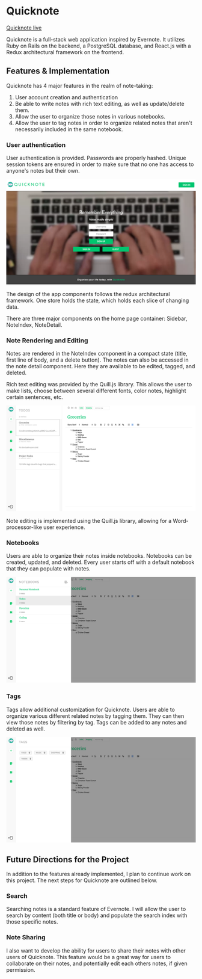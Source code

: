 # Quicknote

[Quicknote live][heroku]

[heroku]: http://www.quick-note.co
Quicknote is a full-stack web application inspired by Evernote.  It utilizes Ruby on Rails on the backend, a PostgreSQL database, and React.js with a Redux architectural framework on the frontend.  

## Features & Implementation

  Quicknote has 4 major features in the realm of note-taking:

  1. User account creation and authentication
  2. Be able to write notes with rich text editing, as well as update/delete them.
  3. Allow the user to organize those notes in various notebooks.
  4. Allow the user to tag notes in order to organize related notes that aren't necessarily included in the same notebook.



### User authentication

  User authentication is provided. Passwords are properly hashed. Unique session tokens are ensured in order to make sure that no one has access to anyone's notes but their own.

  ![image of user auth](/docs/production_images/splash_page.png)

  The design of the app components follows the redux architectural framework.  One store holds the state, which holds each slice of changing data.

  There are three major components on the home page container: Sidebar, NoteIndex, NoteDetail.

### Note Rendering and Editing

  Notes are rendered in the NoteIndex component in a compact state (title, first line of body, and a delete button).  The notes can also be accessed in the note detail component.  Here they are available to be edited, tagged, and deleted.

  Rich text editing was provided by the Quill.js library. This allows the user to make lists, choose between several different fonts, color notes, highlight certain sentences, etc.

![image of note index](/docs/production_images/note_detail_view.png)

Note editing is implemented using the Quill.js library, allowing for a Word-processor-like user experience.

### Notebooks

Users are able to organize their notes inside notebooks.  Notebooks can be created, updated, and deleted.  Every user starts off with a default notebook that they can populate with notes.  

![image of notebook drawer](/docs/production_images/notebook-view-1.png)

### Tags

Tags allow additional customization for Quicknote. Users are able to organize various different related notes by tagging them.  They can then view those notes by filtering by tag.  Tags can be added to any notes and deleted as well.

![image of tag drawer](/docs/production_images/tag-view.png)

## Future Directions for the Project

In addition to the features already implemented, I plan to continue work on this project.  The next steps for Quicknote are outlined below.

### Search

Searching notes is a standard feature of Evernote.  I will allow the user to search by content (both title or body) and populate the search index with those specific notes.

### Note Sharing

I also want to develop the ability for users to share their notes with other users of Quicknote.  This feature would be a great way for users to collaborate on their notes, and potentially edit each others notes, if given permission.
